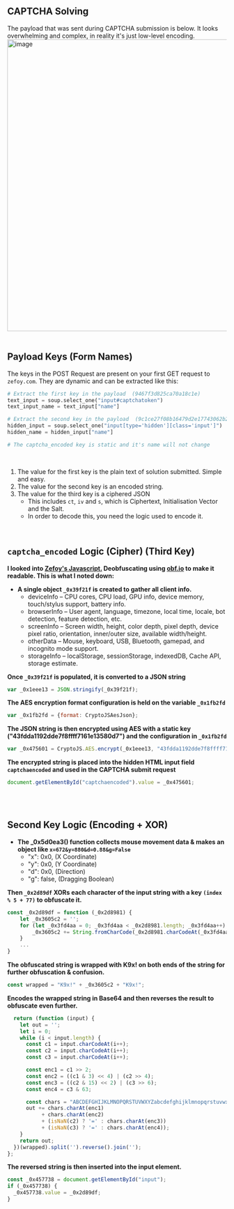 
CAPTCHA Solving
---

The payload that was sent during CAPTCHA submission is below. It looks overwhelming and complex, in reality it's just low-level encoding.
<img width="2051" height="670" alt="image" src="https://github.com/user-attachments/assets/bbe5bad9-7e5e-46ce-992c-59b4efeba934" /><br><br>

Payload Keys (Form Names)
---- 
The keys in the POST Request are present on your first GET request to `zefoy.com`. They are dynamic and can be extracted like this:
```py
# Extract the first key in the payload  (9467f3d825ca70a18c1e)
text_input = soup.select_one("input#captchatoken")
text_input_name = text_input["name"]

# Extract the second key in the payload  (9c1ce27f08b16479d2e17743062b28ed)
hidden_input = soup.select_one("input[type='hidden'][class='input']")
hidden_name = hidden_input["name"]

# The captcha_encoded key is static and it's name will not change
```
<br>

1. The value for the first key is the plain text of solution submitted. Simple and easy.
2. The value for the second key is an encoded string.
3. The value for the third key is a ciphered JSON
   - This includes `ct`, `iv` and `s`, which is Ciphertext, Initialisation Vector and the Salt.
   - In order to decode this, you need the logic used to encode it.

<br>

`captcha_encoded` Logic (Cipher) (Third Key)
---- 

**I looked into [Zefoy's Javascript.](https://zefoy.com/assets/53fbc84b11a13a7942a850361e5d7b49.js?v=1754384581) Deobfuscating using [obf.io](https://obf-io.deobfuscate.io/) to make it readable. This is what I noted down:**<br>
- **A single object `_0x39f21f` is created to gather all client info.**
   - deviceInfo – CPU cores, CPU load, GPU info, device memory, touch/stylus support, battery info.
   -  browserInfo – User agent, language, timezone, local time, locale, bot detection, feature detection, etc.
   -   screenInfo – Screen width, height, color depth, pixel depth, device pixel ratio, orientation, inner/outer size, available width/height.
   -   otherData – Mouse, keyboard, USB, Bluetooth, gamepad, and incognito mode support.
   -    storageInfo – localStorage, sessionStorage, indexedDB, Cache API, storage estimate.

**Once `_0x39f21f` is populated, it is converted to a JSON string**
```js
var _0x1eee13 = JSON.stringify(_0x39f21f);
```

**The AES encryption format configuration is held on the variable `_0x1fb2fd`**
```js
var _0x1fb2fd = {format: CryptoJSAesJson};
```

**The JSON string is then encrypted using AES with a static key ("43fdda1192dde7f8ffff7161e13580d7") and the configuration in `_0x1fb2fd`**
```js
var _0x475601 = CryptoJS.AES.encrypt(_0x1eee13, "43fdda1192dde7f8ffff7161e13580d7", _0x1fb2fd).toString();
```

**The encrypted string is placed into the hidden HTML input field `captchaencoded` and used in the CAPTCHA submit request**
```js
document.getElementById("captchaencoded").value = _0x475601;
```

<br><br>

Second Key Logic (Encoding + XOR)
----

- **The _0x5d0ea3() function collects mouse movement data & makes an object like `x=672&y=880&d=0.88&g=False`**
   - "x": 0x0,  (X Coordinate)
   - "y": 0x0,  (Y Coordinate)
   - "d": 0x0,  (Direction)
   - "g": false,  (Dragging Boolean)


**Then `_0x2d89df` XORs each character of the input string with a key `(index % 5 + 77)` to obfuscate it.**
```js
const _0x2d89df = function (_0x2d8981) {
    let _0x3605c2 = '';
    for (let _0x3fd4aa = 0; _0x3fd4aa < _0x2d8981.length; _0x3fd4aa++) {
        _0x3605c2 += String.fromCharCode(_0x2d8981.charCodeAt(_0x3fd4aa) ^ _0x3fd4aa % 5 + 77);
    }
    ...
}
```


**The obfuscated string is wrapped with K9x! on both ends of the string for further obfuscation & confusion.**
```js
const wrapped = "K9x!" + _0x3605c2 + "K9x!";
```

**Encodes the wrapped string in Base64 and then reverses the result to obfuscate even further.**
```js
  return (function (input) {
    let out = '';
    let i = 0;
    while (i < input.length) {
      const c1 = input.charCodeAt(i++);
      const c2 = input.charCodeAt(i++);
      const c3 = input.charCodeAt(i++);

      const enc1 = c1 >> 2;
      const enc2 = ((c1 & 3) << 4) | (c2 >> 4);
      const enc3 = ((c2 & 15) << 2) | (c3 >> 6);
      const enc4 = c3 & 63;

      const chars = "ABCDEFGHIJKLMNOPQRSTUVWXYZabcdefghijklmnopqrstuvwxyz0123456789+/=";
      out += chars.charAt(enc1)
           + chars.charAt(enc2)
           + (isNaN(c2) ? '=' : chars.charAt(enc3))
           + (isNaN(c3) ? '=' : chars.charAt(enc4));
    }
    return out;
  })(wrapped).split('').reverse().join('');
};
```

**The reversed string is then inserted into the input element.**
```js
const _0x457738 = document.getElementById("input");
if (_0x457738) {
  _0x457738.value = _0x2d89df;
}
```

